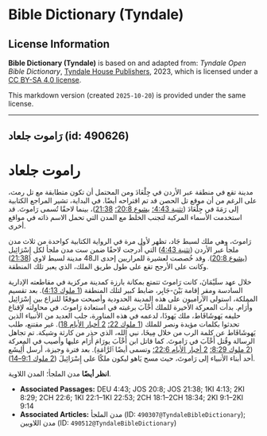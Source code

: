 # Bible Dictionary (Tyndale)

## License Information

**Bible Dictionary (Tyndale)** is based on and adapted from: _Tyndale Open Bible Dictionary_, [Tyndale House Publishers](https://tyndaleopenresources.com/), 2023, which is licensed under a [CC BY-SA 4.0 license](https://creativecommons.org/licenses/by-sa/4.0/legalcode.en).

This markdown version (created `2025-10-20`) is provided under the same license.



--------------------------------

## رَاموت جلعاد (id: 490626)

راموت جلعاد
===========

مدينة تقع في منطقة عبر الأردن في جِلْعَادَ ومن المحتمل أن تكون متطابقة مع تل رمث، على الرغم من أن موقع تل الحصن قد تم اقتراحه أيضًا. في البداية، تشير المراجع الكتابية إلى رَمَةَ في جِلْعَادَ ([تثنية 4:43؛](https://ref.ly/Deut4:43) [يشوع 20:8؛](https://ref.ly/Josh20:8) [21:38](https://ref.ly/Josh21:38))، بينما لاحقًا تُسمى رَاموتَ. قد استخدمت الأسماء المركبة لتجنب الخلط مع المدن التي تحمل الاسم ذاته في مواقع أخرى.

رَاموتَ، وهي ملك لسبط جَاد، تظهر لأول مرة في الرواية الكتابية كواحدة من ثلاث مدن ملجأ عبر الأردن ([تثنية 4:43](https://ref.ly/Deut4:43)) التي أُدرجت لاحقًا ضمن ست مدن ملجأ لكل إِسْرَائِيل ([يشوع 20:8](https://ref.ly/Josh20:8)). وقد خُصصت لعشيرة للمراريين إحدى الـ48 مدينة لسبط لاوي ([21:38](https://ref.ly/Josh21:38)) وكانت على الأرجح تقع على طول طريق الملك، الذي يعبر تلك المنطقة.

خلال عهد سلَيْمَانَ، كانت رَاموتَ تتمتع بمكانة بارزة كمدينة مركزية في مقاطعته الإدارية السادسة ومقر إقامة بَيْنَ\-جَابِر، ضابط كبير لتلك المنطقة ([1 ملوك 4:13](https://ref.ly/1Kgs4:13)). بعد تقسيم المملكة، استولى الآراميون على هذه المدينة الحدودية وأصبحت موقعًا للنزاع بين إِسْرَائِيل وأَرَام. بدأت المعركة الأخيرة للملك أَخْآبَ برغبته في استعادة رَاموتَ. في محاولته لإقناع حليفه يَهوشَافَاط، ملك يَهوذَا، لدعمه في هذه المناورة، جلب العديد من الأنبياء الذين تحدثوا بكلمات مؤيدة ونصر للملك ([1 ملوك 22؛](https://ref.ly/1Kgs22:1-1Kgs22:53) [2 أخبار الأيام 18](https://ref.ly/2Chr18:1-2Chr18:34)). غير مقتنع، طلب يَهوشَافَاط عن كلمة الرب من خلال مِيخَا، نبي الله، الذي حذر من كارثة وشيكة. تم تجاهل الرسالة وقُتل أَخْآبَ في رَاموتَ. كما قاتل ابن أَخْآبَ يورَامَ أَرَام عليها وأصيب في المعركة ([2 ملوك 8:29؛](https://ref.ly/2Kgs8:29) [2 أخبار الأيام 22:6؛](https://ref.ly/2Chr22:6) وتسمى أيضًا ٱلرَّامَةِ). بعد فترة وجيزة، أرسل أَلِيشَع أحد أبناء الأنبياء إلى رَاموتَ، حيث مسح يَاهو ليكون ملكًا على إِسْرَائِيلَ ([2 ملوك 9:1–14](https://ref.ly/2Kgs9:1-2Kgs9:14)).

**انظر أيضًا** مدن الملجأ؛ المدن اللاوية.

* **Associated Passages:** DEU 4:43; JOS 20:8; JOS 21:38; 1KI 4:13; 2KI 8:29; 2CH 22:6; 1KI 22:1–1KI 22:53; 2CH 18:1–2CH 18:34; 2KI 9:1–2KI 9:14
* **Associated Articles:** مدن الملجأ (ID: `490307@TyndaleBibleDictionary`); مدن اللاويين (ID: `490512@TyndaleBibleDictionary`)

